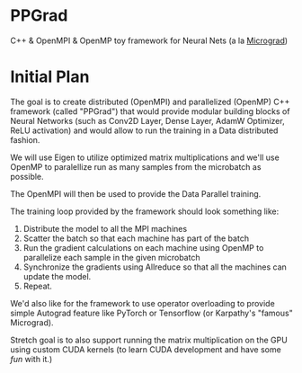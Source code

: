 # PPGrad
C++ &amp; OpenMPI &amp; OpenMP toy framework for Neural Nets (a la [Micrograd](https://github.com/karpathy/micrograd))

# Initial Plan

The goal is to create distributed (OpenMPI) and parallelized (OpenMP) C++ framework (called "PPGrad") that would provide modular building blocks of Neural Networks (such as Conv2D Layer, Dense Layer, AdamW Optimizer, ReLU activation) and would allow to run the training in a Data distributed fashion.

We will use Eigen to utilize optimized matrix multiplications and we'll use OpenMP to paralellize run as many samples from the microbatch as possible.

The OpenMPI will then be used to provide the Data Parallel training.

The training loop provided by the framework should look something like:
1. Distribute the model to all the MPI machines
2. Scatter the batch so that each machine has part of the batch
3. Run the gradient calculations on each machine using OpenMP to parallelize each sample in the given microbatch
4. Synchronize the gradients using Allreduce so that all the machines can update the model.
5. Repeat.

We'd also like for the framework to use operator overloading to provide simple Autograd feature like PyTorch or Tensorflow (or Karpathy's "famous" Micrograd).

Stretch goal is to also support running the matrix multiplication on the GPU using custom CUDA kernels (to learn CUDA development and have some *fun* with it.)
